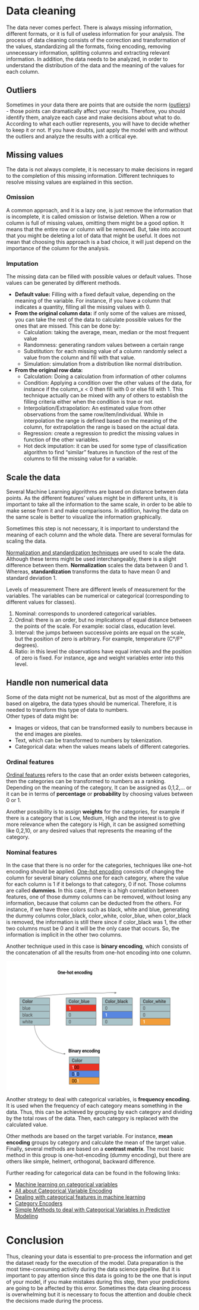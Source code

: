 # Data cleaning

The data never comes perfect. There is always missing information, different formats, or it is full of useless information for your analysis. The process of data cleaning consists of the correction and transformation of the values, standardizing all the formats, fixing encoding, removing unnecessary information, splitting columns and extracting relevant information. In addition, the data needs to be analyzed, in order to understand the distribution of the data and the meaning of the values for each column. 

## Outliers 

Sometimes in your data there are points that are outside the norm ([outliers](https://towardsdatascience.com/a-brief-overview-of-outlier-detection-techniques-1e0b2c19e561)) - those points can dramatically affect your results. Therefore, you should identify them, analyze each case and make decisions about what to do. According to what each outlier represents, you will have to decide whether to keep it or not. If you have doubts, just apply the model with and without the outliers and analyze the results with a critical eye. 

## Missing values
The data is not always complete, it is necessary to make decisions in regard to the completion of this missing information. Different techniques to resolve missing values are explained in this section. 

### Omission
A common approach, and it is a lazy one, is just remove the information that is incomplete, it is called omission or listwise deletion. When a row or column is full of missing values, omitting them might be a good option. It means that the entire row or column will be removed. But, take into account that you might be deleting a lot of data that might be useful. It does not mean that choosing this approach is a bad choice, it will just depend on the importance of the column for the analysis.

### Imputation
The missing data can be filled with possible values or default values. Those values can be generated by different methods. 

- **Default value:** Filling with a fixed default value, depending on the meaning of the variable. For instance, if you have a column that indicates a quantity, filling all the missing values with 0. 
- **From the original column data:** if only some of the values are missed, you can take the rest of the data to calculate possible values for the ones that are missed. This can be done by:
	- Calculation: taking the average, mean, median or the most frequent value
	- Randomness: generating random values between a certain range
	- Substitution: for each missing value of a column randomly select a value from the column and fill with that value.
	- Simulation:  simulation from a distribution like normal distribution. 
- **From the original row data:**
	- Calculation: Doing a calculation from information of other columns
	- Condition: Applying a condition over the other values of the data, for instance if the column_x < 0 then fill with 0 or else fill with 1. This technique actually can be mixed with any of others to establish the filling criteria either when the condition is true or not. 
	- Interpolation/Extrapolation: An estimated value from other observations from the same row/item/individual. While in interpolation the range is defined based on the meaning of the column, for extrapolation the range is based on the actual data.
	- Regression: create a regression to predict the missing values in function of the other variables.  
	- Hot deck imputation: it can be used for some type of classification algorithm to find “similar” features in function of the rest of the columns to fill the missing value for a variable.

## Scale the data
Several Machine Learning algorithms are based on distance between data points. As the different features’ values might be in different units, it is important to take all the information to the same scale, in order to be able to make sense from it and make comparisons. In addition, having the data on the same scale is better to visualize the information graphically. 

Sometimes this step is not necessary, it is important to understand the meaning of each column and the whole data. There are several formulas for scaling the data.
 
[Normalization and standardization techniques](https://towardsdatascience.com/normalization-vs-standardization-quantitative-analysis-a91e8a79cebf) are used to scale the data. Although these terms might be used interchangeably, there is a slight difference between them. **Normalization** scales the data between 0 and 1. Whereas, **standardization** transforms the data to have mean 0 and standard deviation 1. 

Levels of measurement
There are different levels of measurement for the variables. The variables can be numerical or categorical (corresponding to different values for classes).   

1. Nominal: corresponds to unordered categorical variables.  
2. Ordinal: there is an order, but no implications of equal distance between the points of the scale. For example: social class, education level.    
3. Interval: the jumps between successive points are equal on the scale, but the position of zero is arbitrary. For example, temperature (C°/F° degrees).   
4. Ratio: in this level the observations have equal intervals and the position of zero is fixed. For instance, age and weight variables enter into this level.   

## Handle non numerical data 
Some of the data might not be numerical, but as most of the algorithms are based on algebra, the data types should be numerical. Therefore, it is needed to transform this type of data to numbers.  
Other types of data might be:     

- Images or videos, that can be transformed easily to numbers because in the end images are pixeles.      
- Text, which can be transformed to numbers by tokenization.     
- Categorical data: when the values means labels of different categories.   


### Ordinal features

[Ordinal features](https://towardsdatascience.com/understanding-feature-engineering-part-2-categorical-data-f54324193e63) refers to the case that an order exists between categories, then the categories can be transformed to numbers as a ranking. Depending on the meaning of the category, It can be assigned as 0,1,2,... or it can be in terms of **percentage** or **probability** by choosing values between 0 or 1. 

Another possibility is to assign **weights** for the categories, for example if there is a category that is Low, Medium, High and the interest is to give more relevance when the category is High, it can be assigned something like 0,2,10, or any desired values that represents the meaning of the category. 

### Nominal features
In the case that there is no order for the categories, techniques like one-hot encoding should be applied. [One-hot encoding](https://towardsdatascience.com/understanding-feature-engineering-part-2-categorical-data-f54324193e63) consists of changing the column for several binary columns one for each category, where the value for each column is 1 if it belongs to that category, 0 if not. Those columns are called **dummies**. In this case, if there is a high correlation between features, one of those dummy columns can be removed, without losing any information, because that column can be deducted from the others. For instance, if we have three colors such as black, white and blue, generating the dummy columns color_black, color_white, color_blue, when color_black is removed, the information is still there since if color_black was 1, the other two columns must be 0 and it will be the only case that occurs. So, the information is implicit in the other two columns. 


Another technique used in this case is **binary encoding**, which consists of the concatenation of all the results from one-hot encoding into one column.

<img src="images/one_hot.png"
     alt="One Hot Encoding"
     width="550" height="350"
     align="middle"/>
     
Another strategy to deal with categorical variables, is **frequency encoding**. It is used when the frequency of each category means something in the data. Thus, this can be achieved by grouping by each category and dividing by the total rows of the data. Then, each category is replaced with the calculated value. 

Other methods are based on the target variable. For instance, **mean encoding** groups by category and calculate the mean of the target value. 
Finally, several methods are based on a **contrast matrix**. The most basic method in this group is one-hot-encoding (dummy encoding), but there are others like simple, helmert, orthogonal, backward difference. 


Further reading for categorical data can be found in the following links: 
    
- [Machine learning on categorical variables](https://towardsdatascience.com/machine-learning-on-categorical-variables-3b76ffe4a7cb)     
- [All about Categorical Variable Encoding](https://towardsdatascience.com/all-about-categorical-variable-encoding-305f3361fd02)   
- [Dealing with categorical features in machine learning](https://medium.com/hugo-ferreiras-blog/dealing-with-categorical-features-in-machine-learning-1bb70f07262d)    
- [Category Encoders](http://contrib.scikit-learn.org/categorical-encoding/)     
- [Simple Methods to deal with Categorical Variables in Predictive Modeling](https://www.analyticsvidhya.com/blog/2015/11/easy-methods-deal-categorical-variables-predictive-modeling/)   

# Conclusion
Thus, cleaning your data is essential to pre-process the information and get the dataset ready for the execution of the model. Data preparation is the most time-consuming activity during the data science pipeline. But it is important to pay attention since this data is going to be the one that is input of your model, if you make mistakes during this step, then your predictions are going to be affected by this error. Sometimes the data cleaning process is overwhelming but it is necessary to focus the attention and double check the decisions made during the process.  



